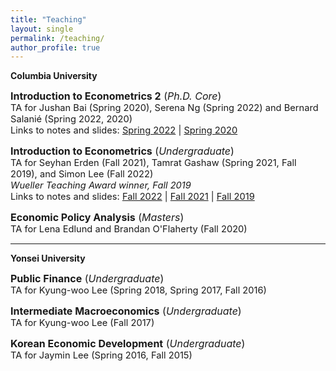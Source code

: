 ```yaml
---
title: "Teaching"
layout: single
permalink: /teaching/
author_profile: true
---
```




**Columbia University**


  <span style="font-size:12pt;">**Introduction to Econometrics 2** (*Ph.D. Core*)</span><br>
  <span style="font-size:11pt;">TA for Jushan Bai (Spring 2020), Serena Ng (Spring 2022) and Bernard Salanié (Spring 2022, 2020)</span><br>
  <span style="font-size:11pt;"> Links to notes and slides: [Spring 2022](https://github.com/seunghunlee918/phd_econometrics_2022s) | [Spring 2020](https://github.com/seunghunlee918/phd_econometrics) </span><br>


<span style="font-size:12pt;">**Introduction to Econometrics**  (*Undergraduate*)</span><br>
<span style="font-size:11pt;">  TA for Seyhan Erden (Fall 2021), Tamrat Gashaw (Spring 2021, Fall 2019), and Simon Lee (Fall 2022)</span><br>
<span style="font-size:11pt;">   *Wueller Teaching Award winner, Fall 2019*</span><br>
<span style="font-size:11pt;"> Links to notes and slides: [Fall 2022](https://github.com/seunghunlee918/ugrad_introtometrics_2022f) | [Fall 2021](https://github.com/seunghunlee918/ugrad_introtometrics_2021f) | [Fall 2019](https://github.com/seunghunlee918/ugrad_introtometrics) 


<span style="font-size:12pt;">**Economic Policy Analysis** (*Masters*)</span><br>
<span style="font-size:11pt;">  TA for Lena Edlund and Brandan O'Flaherty (Fall 2020)</span><br>
  
  

 
 
---
**Yonsei University**

<span style="font-size:12pt;">**Public Finance** (*Undergraduate*) </span><br> 
<span style="font-size:11pt;">TA for Kyung-woo Lee (Spring 2018, Spring 2017, Fall 2016)</span><br>
 
<span style="font-size:12pt;">**Intermediate Macroeconomics** (*Undergraduate*)</span><br>
<span style="font-size:11pt;">TA for Kyung-woo Lee (Fall 2017)</span>
  
  <span style="font-size:12pt;">**Korean Economic Development** (*Undergraduate*)</span><br>
  <span style="font-size:11pt;">TA for Jaymin Lee (Spring 2016, Fall 2015)</span>
  
